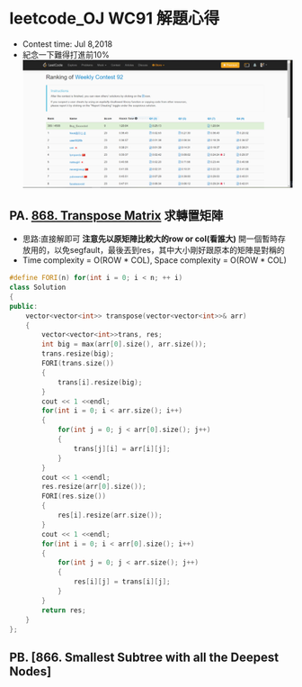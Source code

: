 # leetcode_OJ WC91 解題心得
* Contest time: Jul 8,2018
* 紀念一下難得打進前10%
![Screenshot](WC92res.PNG)

## PA. [868. Transpose Matrix](https://leetcode.com/contest/weekly-contest-92/problems/transpose-matrix/) 求轉置矩陣
* 思路:直接解即可 **注意先以原矩陣比較大的row or col(看誰大)** 開一個暫時存放用的，以免segfault，最後丟到res，其中大小剛好跟原本的矩陣是對稱的
*  Time complexity = O(ROW * COL), Space complexity = O(ROW * COL)

```cpp
#define FORI(n) for(int i = 0; i < n; ++ i)
class Solution
{
public:
    vector<vector<int>> transpose(vector<vector<int>>& arr)
    {
        vector<vector<int>>trans, res;
        int big = max(arr[0].size(), arr.size());
        trans.resize(big);
        FORI(trans.size())
        {
            trans[i].resize(big);
        }
        cout << 1 <<endl;
        for(int i = 0; i < arr.size(); i++)
        {
            for(int j = 0; j < arr[0].size(); j++)
            {
                trans[j][i] = arr[i][j];
            }
        }
        cout << 1 <<endl;
        res.resize(arr[0].size());
        FORI(res.size())
        {
            res[i].resize(arr.size());
        }
        cout << 1 <<endl;
        for(int i = 0; i < arr[0].size(); i++)
        {
            for(int j = 0; j < arr.size(); j++)
            {
                res[i][j] = trans[i][j];
            }
        }
        return res;
    }
};
```

## PB. [866. Smallest Subtree with all the Deepest Nodes]
